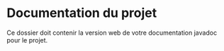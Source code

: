 # Documentation du projet
Ce dossier doit contenir la version web de votre documentation javadoc pour le projet.